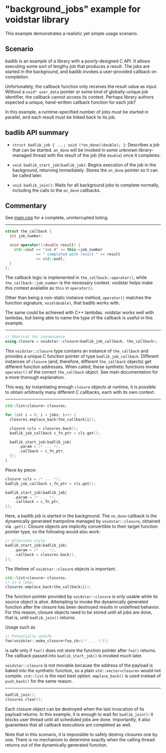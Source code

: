 # "background_jobs" example for voidstar library

This example demonstrates a realistic yet simple usage scenario.

## Scenario

badlib is an example of a library with a poorly-designed C API. It allows executing some sort of lengthy job that produces a result. The jobs are started in the background, and badlib invokes a user-provided callback on completion.

Unfortunately, the callback function only receives the result value as input. Without a `void* user_data` pointer or some kind of globally-unique job identifier, the callback cannot access its context. Perhaps library authors expected a unique, hand-written callback function for each job?

In this example, a runtime-specified number of jobs must be started in parallel, and each result must be linked back to its job.

## badlib API summary

- `struct badlib_job { ...; void (*on_done)(double); }`: Describes a job that can be started. `on_done` will be invoked in some unknown library-managed thread with the result of the job (the `double`) once it completes.

- `void badlib_start_job(badlib_job)`: Begins execution of the job in the background, returning immediately. Stores the `on_done` pointer so it can be called later.

- `void badlib_join()`: Waits for all background jobs to complete normally, including the calls to the `on_done` callbacks.

## Commentary

See [main.cpp](main.cpp) for a complete, uninterrupted listing.

---

```c++
struct the_callback {
  int job_number;

  void operator()(double result) {
    std::cout << "Job #" << this->job_number
              << " completed with result " << result
              << std::endl;
  }
};
```

The callback logic is implemented in `the_callback::operator()`, while `the_callback::job_number` is the necessary context. voidstar helps make this context available as `this` in `operator()`.

Other than being a non-static instance method, `operator()` matches the function signature, `void(double)`, that badlib works with.

The same could be achieved with C++ lambdas. voidstar works well with lambdas, but being able to name the type of the callback is useful in this example.

---

```c++
// Shortcut for convenience
using closure = voidstar::closure<badlib_job_callback, the_callback>;
```

This `voidstar::closure` type contains an instance of `the_callback` and provides a unique C function pointer of type `badlib_job_callback`. Different instances of `closure` (and, therefore, different `the_callback` objects) get different function addresses. When called, these synthetic functions invoke `operator()` of the correct `the_callback` object. See main documentation for a more thorough explanation.

This way, by instantiating enough `closure` objects at runtime, it is possible to obtain arbitrarily many different C callbacks, each with its own context.

---

```c++
std::list<closure> closures;

for (int i = 0; i < jobs; i++) {
  closures.emplace_back(the_callback{i});

  closure &cls = closures.back();
  badlib_job_callback c_fn_ptr = cls.get();

  badlib_start_job(badlib_job{
      .param = /* ... */,
      .callback = c_fn_ptr,
  });
}
```

Piece by piece:

```c++
closure &cls = /* ... */;
badlib_job_callback c_fn_ptr = cls.get();

badlib_start_job(badlib_job{
    .param = /* ... */,
    .callback = c_fn_ptr,
});
```

Here, a badlib job is started in the background. The `on_done` callback is the dynamically generated trampoline managed by `voidstar::closure`, obtained via `.get()`. Closure objects are implicitly convertible to their target function pointer type, so the following would also work:

```c++
// Alternate style
badlib_start_job(badlib_job{
    .param = /* ... */,
    .callback = closures.back(),
});
```

The lifetime of `voidstar::closure` objects is important.

```c++
std::list<closure> closures;
// in a loop:
closures.emplace_back(the_callback{i});
```

The function pointer provided by `voidstar::closure` is only usable while its source object is alive. Attempting to invoke the dynamically generated function after the closure has been destroyed results in undefined behavior. For this reason, closure objects need to be stored until all jobs are done, that is, until `badlib_join()` returns.

Usage such as

```c++
// Potentially unsafe
foo(voidstar::make_closure<foo_cb>(/* ... */));
```

is safe only if `foo()` does not store the function pointer after `foo()` returns. The callback passed into `badlib_start_job()` is invoked much later.

`voidstar::closure` is not movable because the address of the payload is baked into the synthetic function, so a plain `std::vector<closure>` would not compile. `std::list` is the next best option. `emplace_back()` is used instead of `push_back()` for the same reason.

---

```c++
badlib_join();
closures.clear();
```

Each closure object can be destroyed when the last invocation of its payload returns. In this example, it is enough to wait for `badlib_join()`: it blocks user thread until all scheduled jobs are done. Importantly, it also guarantees that all callback executions are completed as well.

Note that in this scenario, it is impossible to safely destroy closures one by one. There is no mechanism to determine exactly when the calling thread returns out of the dynamically generated function.
